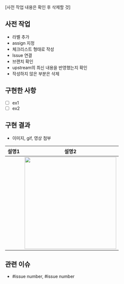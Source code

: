 [사전 작업 내용은 확인 후 삭제할 것]

## 사전 작업
- 라벨 추가
- assign 지정
- 체크리스트 형태로 작성
- Issue 연결
- 브랜치 확인
- upstream의 최신 내용을 반영했는지 확인
- 작성하지 않은 부분은 삭제

## 구현한 사항
- [ ] ex1
- [ ] ex2

## 구현 결과
- 이미지, gif, 영상 첨부

| 설명1 | 설명2                  |
| ----- | ---------------------- |
| ![]() | <img src="" width=300> |

## 관련 이슈
- #issue number, #issue number